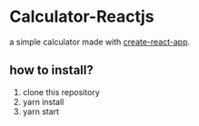 # Calculator-Reactjs
a simple calculator made with [create-react-app](https://github.com/facebook/create-react-app/tree/master). 

## how to install?
1. clone this repository
2. yarn install
3. yarn start